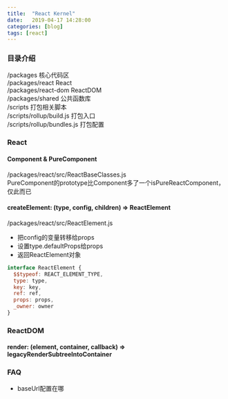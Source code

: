 ```yaml
---
title:  "React Kernel"
date:   2019-04-17 14:28:00
categories: [blog]
tags: [react]
---
```


### 目录介绍
/packages 核心代码区  
/packages/react React  
/packages/react-dom ReactDOM  
/packages/shared 公共函数库  
/scripts 打包相关脚本  
/scripts/rollup/build.js 打包入口  
/scripts/rollup/bundles.js 打包配置  

### React
#### Component & PureComponent
/packages/react/src/ReactBaseClasses.js  
PureComponent的prototype比Component多了一个isPureReactComponent，仅此而已

#### createElement: (type, config, children) => ReactElement
/packages/react/src/ReactElement.js  
- 把config的变量转移给props
- 设置type.defaultProps给props
- 返回ReactElement对象
```js
interface ReactElement {
  $$typeof: REACT_ELEMENT_TYPE,
  type: type,
  key: key,
  ref: ref,
  props: props,
  _owner: owner
}
```
### ReactDOM
#### render: (element, container, callback) => legacyRenderSubtreeIntoContainer

### FAQ
- baseUrl配置在哪
